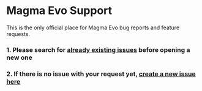 # Magma Evo Support

This is the only official place for Magma Evo bug reports and feature requests.

### 1. Please search for [already existing issues](https://github.com/NoisyFlake/MagmaEvo-support/issues) before opening a new one
### 2. If there is no issue with your request yet, [create a new issue here](https://github.com/NoisyFlake/MagmaEvo-support/issues/new/choose)
